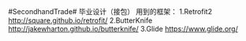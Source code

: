 #SecondhandTrade#
毕业设计（接包）
用到的框架：
1.Retrofit2 http://square.github.io/retrofit/ 
2.ButterKnife http://jakewharton.github.io/butterknife/ 
3.Glide https://www.glide.org/ 
